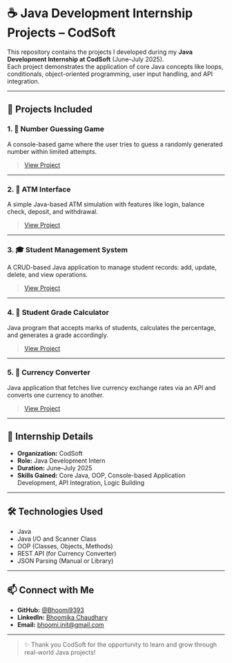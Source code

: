 # ☕ Java Development Internship Projects – CodSoft

This repository contains the projects I developed during my **Java Development Internship at CodSoft** (June–July 2025).  
Each project demonstrates the application of core Java concepts like loops, conditionals, object-oriented programming, user input handling, and API integration.

---

## 📂 Projects Included

### 1. 🔢 Number Guessing Game
A console-based game where the user tries to guess a randomly generated number within limited attempts.  
> [View Project](./Number%20Guessing%20Game)

---

### 2. 🏧 ATM Interface
A simple Java-based ATM simulation with features like login, balance check, deposit, and withdrawal.  
> [View Project](./ATM%20Interface)

---

### 3. 🎓 Student Management System
A CRUD-based Java application to manage student records: add, update, delete, and view operations.  
> [View Project](./Student%20Management%20System)

---

### 4. 📄 Student Grade Calculator
Java program that accepts marks of students, calculates the percentage, and generates a grade accordingly.  
> [View Project](./Student%20Grade%20Calculator)

---

### 5. 💱 Currency Converter
Java application that fetches live currency exchange rates via an API and converts one currency to another.  
> [View Project](./Currency%20Converter)

---

## 📌 Internship Details

- **Organization:** CodSoft  
- **Role:** Java Development Intern  
- **Duration:** June–July 2025  
- **Skills Gained:** Core Java, OOP, Console-based Application Development, API Integration, Logic Building

---

## 🛠️ Technologies Used

- Java  
- Java I/O and Scanner Class  
- OOP (Classes, Objects, Methods)  
- REST API (for Currency Converter)  
- JSON Parsing (Manual or Library)

---

## 📫 Connect with Me

- **GitHub:** [@Bhoomi9393](https://github.com/Bhoomi9393)  
- **LinkedIn:** [Bhoomika Chaudhary](https://www.linkedin.com/in/bhoomika-chaudhary-04308934b)  
- **Email:** bhoomi.init@gmail.com

---

> ✨ Thank you CodSoft for the opportunity to learn and grow through real-world Java projects!
